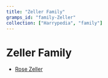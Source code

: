 ```yaml
---
title: "Zeller Family"
gramps_id: "family-Zeller"
collection: ["Harrypedia", "family"]
---
```


# Zeller Family

- [Rose Zeller](/Harrypedia/people/Zeller/Rose/)
